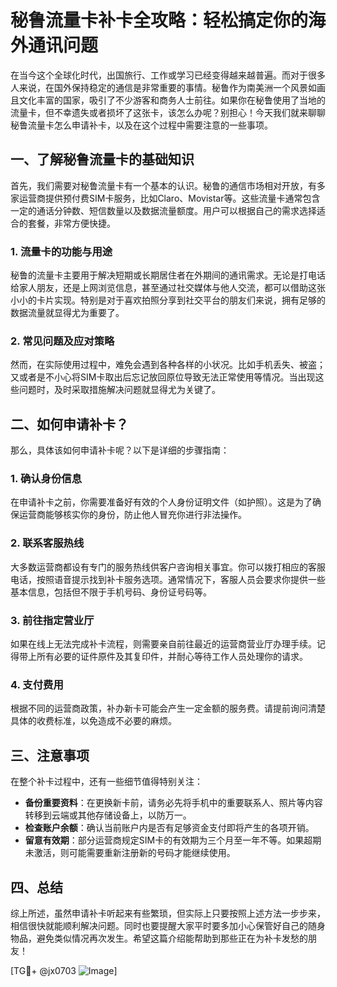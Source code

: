 # 秘鲁流量卡补卡全攻略：轻松搞定你的海外通讯问题

在当今这个全球化时代，出国旅行、工作或学习已经变得越来越普遍。而对于很多人来说，在国外保持稳定的通信是非常重要的事情。秘鲁作为南美洲一个风景如画且文化丰富的国家，吸引了不少游客和商务人士前往。如果你在秘鲁使用了当地的流量卡，但不幸遗失或者损坏了这张卡，该怎么办呢？别担心！今天我们就来聊聊秘鲁流量卡怎么申请补卡，以及在这个过程中需要注意的一些事项。

## 一、了解秘鲁流量卡的基础知识

首先，我们需要对秘鲁流量卡有一个基本的认识。秘鲁的通信市场相对开放，有多家运营商提供预付费SIM卡服务，比如Claro、Movistar等。这些流量卡通常包含一定的通话分钟数、短信数量以及数据流量额度。用户可以根据自己的需求选择适合的套餐，非常方便快捷。

### 1. 流量卡的功能与用途
秘鲁的流量卡主要用于解决短期或长期居住者在外期间的通讯需求。无论是打电话给家人朋友，还是上网浏览信息，甚至通过社交媒体与他人交流，都可以借助这张小小的卡片实现。特别是对于喜欢拍照分享到社交平台的朋友们来说，拥有足够的数据流量就显得尤为重要了。

### 2. 常见问题及应对策略
然而，在实际使用过程中，难免会遇到各种各样的小状况。比如手机丢失、被盗；又或者是不小心将SIM卡取出后忘记放回原位导致无法正常使用等情况。当出现这些问题时，及时采取措施解决问题就显得尤为关键了。

## 二、如何申请补卡？

那么，具体该如何申请补卡呢？以下是详细的步骤指南：

### 1. 确认身份信息
在申请补卡之前，你需要准备好有效的个人身份证明文件（如护照）。这是为了确保运营商能够核实你的身份，防止他人冒充你进行非法操作。

### 2. 联系客服热线
大多数运营商都设有专门的服务热线供客户咨询相关事宜。你可以拨打相应的客服电话，按照语音提示找到补卡服务选项。通常情况下，客服人员会要求你提供一些基本信息，包括但不限于手机号码、身份证号码等。

### 3. 前往指定营业厅
如果在线上无法完成补卡流程，则需要亲自前往最近的运营商营业厅办理手续。记得带上所有必要的证件原件及其复印件，并耐心等待工作人员处理你的请求。

### 4. 支付费用
根据不同的运营商政策，补办新卡可能会产生一定金额的服务费。请提前询问清楚具体的收费标准，以免造成不必要的麻烦。

## 三、注意事项

在整个补卡过程中，还有一些细节值得特别关注：

- **备份重要资料**：在更换新卡前，请务必先将手机中的重要联系人、照片等内容转移到云端或其他存储设备上，以防万一。
- **检查账户余额**：确认当前账户内是否有足够资金支付即将产生的各项开销。
- **留意有效期**：部分运营商规定SIM卡的有效期为三个月至一年不等。如果超期未激活，则可能需要重新注册新的号码才能继续使用。

## 四、总结

综上所述，虽然申请补卡听起来有些繁琐，但实际上只要按照上述方法一步步来，相信很快就能顺利解决问题。同时也要提醒大家平时要多加小心保管好自己的随身物品，避免类似情况再次发生。希望这篇介绍能帮助到那些正在为补卡发愁的朋友！

[TG💪+ @jx0703 ![Image](https://github.com/user-attachments/assets/dbca1d08-cadb-493c-b0ec-ad6f7a83f270)]